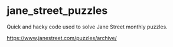 # jane_street_puzzles
Quick and hacky code used to solve Jane Street monthly puzzles.

https://www.janestreet.com/puzzles/archive/
